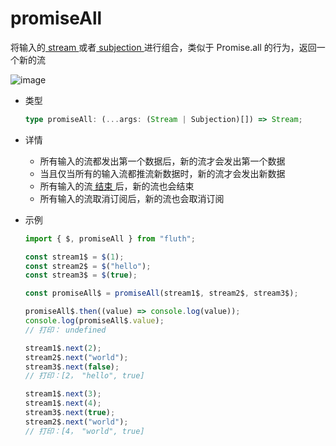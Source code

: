 # promiseAll

将输入的[ stream ](/cn/api/stream#stream)或者[ subjection ](/cn/api/stream#subjection)进行组合，类似于 Promise.all 的行为，返回一个新的流

![image](/promiseAll.drawio.svg)

- 类型

  ```typescript
  type promiseAll: (...args: (Stream | Subjection)[]) => Stream;
  ```

- 详情

  - 所有输入的流都发出第一个数据后，新的流才会发出第一个数据
  - 当且仅当所有的输入流都推流新数据时，新的流才会发出新数据
  - 所有输入的流[ 结束 ](/cn/guide/base#结束)后，新的流也会结束
  - 所有输入的流取消订阅后，新的流也会取消订阅

- 示例

  ```typescript
  import { $, promiseAll } from "fluth";

  const stream1$ = $(1);
  const stream2$ = $("hello");
  const stream3$ = $(true);

  const promiseAll$ = promiseAll(stream1$, stream2$, stream3$);

  promiseAll$.then((value) => console.log(value));
  console.log(promiseAll$.value);
  // 打印： undefined

  stream1$.next(2);
  stream2$.next("world");
  stream3$.next(false);
  // 打印：[2， "hello", true]

  stream1$.next(3);
  stream1$.next(4);
  stream3$.next(true);
  stream2$.next("world");
  // 打印：[4， "world", true]
  ```
